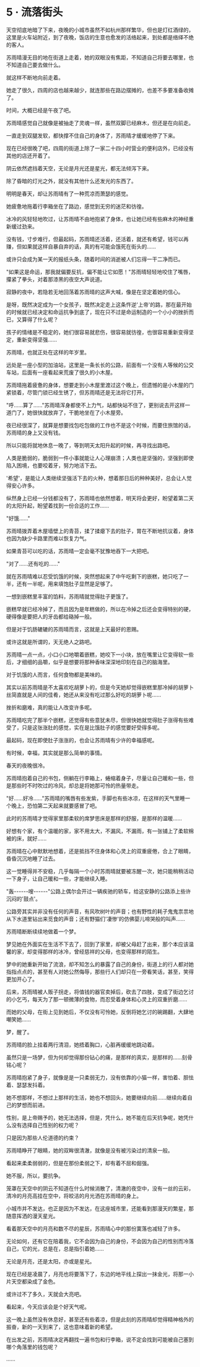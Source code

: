<link rel="stylesheet" href="../../styles/text.css" />
<h1>5 · 流落街头</h1>

天空彻底地暗了下来，夜晚的小城市虽然不如杭州那样繁华，但也是灯红酒绿的，这里是火车站附近，到了夜晚，饭店的生意也愈发的活络起来，到处都是络绎不绝的客人。

苏雨晴漫无目的地在街道上走着，她的双眼没有焦距，不知道自己将要去哪里，也不知道自己要去做什么。

就这样不断地向前走着。

她走了很久，四周的店也越来越少，就连那些在路边摆摊的，也差不多要准备收摊了。

时间，大概已经是午夜了吧。

苏雨晴感觉自己就像是被抽走了灵魂一样，虽然双脚已经麻木，但还是在向前走。

一直走到双腿发软，都快撑不住自己的身体了，苏雨晴才缓缓地停了下来。

现在已经很晚了吧，四周的街道上除了一家二十四小时营业的便利店外，已经没有其他的店还开着了。

阴云依然遮挡着天空，无论是月光还是星光，都无法倾泻下来。

除了昏暗的灯光之外，就没有其他什么还发光的东西了。

明明是春天，却让苏雨晴有了一种荒凉而萧瑟的感觉。

她疲惫地拖着行李箱坐在了路边，感觉到无穷的迷茫和彷徨。

冰冷的风轻轻地吹过，让苏雨晴不由地抱紧了身体，也让她已经有些麻木的神经重新缓过劲来。

没有钱，寸步难行，但最起码，苏雨晴还活着，还活着，就还有希望，钱可以再赚，但如果就这样自暴自弃的话，真的有可能会饿死在街头的......

或许只会成为某一天的报纸头条，随着时间的消逝被人们忘得一干二净而已。

"如果这是命运，那我就偏要反抗，偏不能让它如愿！"苏雨晴轻轻地咬住了嘴唇，攥紧了拳头，对着那漆黑的夜空大声说道。

寂静的夜中，若隐若无地回荡着苏雨晴的这声大喊，像是在坚定着她的信心。

是呀，既然决定成为一个女孩子，既然决定走上这条忤逆'上帝'的路，那在最开始的时候就已经决定和命运抗争到底了，现在只不过是命运制造的一个小小的挫折而已，又算得了什么呢？

孩子的情绪是不稳定的，她们很容易就悲伤，很容易就彷徨，也很容易重新变得坚定，重新变得坚强......

苏雨晴，也就正处在这样的年岁里。

远处是一座小型的加油站，这里是一条长长的公路，前面有一个没有人等候的公交车站，后面有一座看起来荒废了很久的小木屋。

苏雨晴拖着疲惫的身体，想要走到小木屋里渡过这个晚上，但遗憾的是小木屋的门紧锁着，尽管门锁已经生锈了，但苏雨晴还是无法将它打开。

"呼......算了......"苏雨晴浑身都使不上力气，站都快站不住了，更别说去开这样一道门了，她很快就放弃了，干脆地坐在了小木屋旁。

夜已经很深了，就算是想要找包吃包做的工作也不是这个时候，而要住旅馆的话，苏雨晴的身上又没有钱。

所以只能将就地休息一晚了，等到明天太阳升起的时候，再寻找出路吧。

人类是脆弱的，脆弱到一件小事就能让人心理崩溃；人类也是坚强的，坚强到即使陷入困境，也要咬着牙，努力地活下去。

'希望'，是能让人类继续坚强活下去的火种，想着那日后的种种美好，总会让人觉得安心许多。

纵然身上已经一分钱都没有了，苏雨晴也依然想着，明天将会更好，盼望着第二天的太阳升起，盼望着找到一份合适的工作......

"好饿......"

苏雨晴拨弄着木屋墙壁上的青苔，揉了揉瘪下去的肚子，胃在不断地抗议着，身体也因为缺少卡路里而难以恢复力气。

如果青苔可以吃的话，苏雨晴一定会毫不犹豫地吞下一大把吧。

"对了......还有吃的......"

就在苏雨晴难以忍受饥饿的时候，突然想起来了中午吃剩下的嵌糕，她只吃了一半，还有一半呢，用来填饱肚子显然是足够了。

一想到嵌糕里丰富的馅料，苏雨晴就觉得肚子更饿了。

嵌糕早就已经冷掉了，而且因为是年糕做的，所以在冷掉之后还会变得特别的硬，硬得像是要把人的牙齿都给硌掉一般。

但是对于饥肠辘辘的苏雨晴而言，这就是上天最好的恩赐。

或许这就是所谓的，天无绝人之路吧。

苏雨晴一点一点，小口小口地嚼着嵌糕，她咬下一小块，放在嘴里让它变得软一些后，才细细的品嚼，似乎是想要将那种香味深深地印刻在自己的脑海里。

对于饥饿的人而言，任何食物都是美味的。

其实以前苏雨晴是不太喜欢吃胡萝卜的，但是今天她却觉得嵌糕里那冷掉的胡萝卜丝简直就是人间的佳肴，她还从来没有吃过那么好吃的胡萝卜呢......

挫折和磨难，真的能让人改变许多呢。

苏雨晴吃完了那半个嵌糕，还觉得有些意犹未尽，但很快她就觉得肚子涨得有些难受了，只是这张涨肚的感觉，实在是比饿肚子的感觉要好受得多呢。

最起码，现在即使肚子涨涨的，也会让苏雨晴有少许的幸福感呢。

有时候，幸福，其实就是那么简单的事情。

春天的夜晚很冷。

苏雨晴抱着自己的书包，侧躺在行李箱上，蜷缩着身子，尽量让自己暖和一些，但是那些时不时吹过的冷风，却总是将她那可怜的热量带走。

"好......好冷......"苏雨晴的嘴唇有些发紫，手脚也有些冰凉，在这样的天气里睡一个晚上，恐怕第二天起来就要感冒了吧。

此时的苏雨晴才觉得家里那柔软的席梦思床是那样的舒服，是那样的温暖......

好想有个家，有个温暖的家，家不用太大，不漏风，不漏雨，有一张铺上了柔软棉被的床，就好......

苏雨晴在心中默默地想着，还是抵挡不住身体和心灵上的双重疲倦，合上了眼睛，昏昏沉沉地睡了过去。

这一觉睡得并不安稳，几乎每隔一个小时苏雨晴就要被冻醒一次，她只能稍稍活动一下身子，让自己暖和一些，才能继续入睡。

"轰------嗖------"公路上偶尔会开过一辆疾驰的轿车，给这安静的公路添上些许沉闷的'鼓点'。

公路旁其实并非没有任何的声音，有风吹树叶的声音；也有野性的耗子鬼鬼祟祟地从下水道里钻出来觅食的声音；还有野猫们'凄惨'的仿佛婴儿啼哭般的叫声......

苏雨晴断断续续地做着一个梦。

梦见她在外面实在生活不下去了，回到了家里，却被父母赶了出来，那个本应该温馨的家，却变得那样的冰冷，曾经慈祥的父母，也变得那样的陌生。

梦中的她重新开始了流浪，却不知怎么的暴露了自己的身份，街道上的行人都对她指指点点的，甚至有人对她公然侮辱，那些行人们却只在一旁看笑话，甚至，笑得更加开心了。

后来，苏雨晴被人贩子拐走，将值钱的器官卖掉后，砍去了四肢，变成了街边乞讨的小乞丐，每天为了那一顿微薄的食物，而忍受着身体和心灵上的双重折磨......

而她的父母，在街上见到她后，不仅没有可怜她，反倒将她乞讨的碗踢翻，大肆地嘲笑她......

梦，醒了。

苏雨晴的脸上挂着两行清泪，她捂着胸口，心脏再缓缓地跳动着。

虽然只是一场梦，但为何却觉得那份钻心的痛，是那样的真实，是那样的......刻骨铭心呢？

苏雨晴抱紧了身子，就像是是一只柔弱无力，没有依靠的小猫一样，害怕着、胆怯着、瑟瑟发抖着。

她不想那样，不想过上那样的生活，她也不想回头，她要继续向前......继续向着自己的梦想而前进。

性别，是上帝赐予的，她无法选择，但是，凭什么，她不能在后天抗争呢，她凭什么没有选择自己性别的权力呢？

只是因为那些人伦道德的约束？

苏雨晴睁开了眼睛，她的双眸很清澈，就像是没有被污染过的清泉一般。

看起来柔柔弱弱的，但是在那份柔弱之下，却有着不屈和倔强。

她不服，所以，要抗争。

笼罩在天空中的阴云不知道在什么时候消散了，清澈的夜空中，没有一丝的云彩，清冷的月亮高挂在空中，将皎洁的月光洒在苏雨晴的身上。

小城市并不发达，也正是因为不发达，在这座城市里，还能看到那漫天的繁星，那随意挥洒的漫天星光。

看着那天空中的月亮和数不尽的星辰，苏雨晴心中的那份寞落也减轻了许多。

无论如何，还有它在陪着我，它不会因为自己的身份，不会因为自己的性别而冷落自己，它的光，总是在，总是指引着她......

无论是月亮，还是太阳，亦或是星光。

现在已经是凌晨了，月亮也将要落下了，东边的地平线上探出一抹金光，将那一小片天空都染成了金色。

或许过不了多久，天就会大亮吧。

看起来，今天应该会是个好天气呢。

这一晚上虽然没有休息好，甚至还有些着凉，但是此刻的苏雨晴却觉得精神格外的振奋，新的一天到来了，这也意味着新的希望。

在出发之前，苏雨晴决定再翻找一遍书包和行李箱，说不定会找到可能被自己塞到哪个角落里的钱包呢？

......
